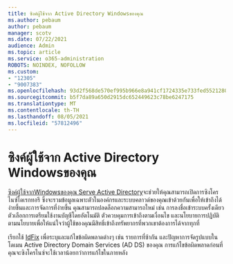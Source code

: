 ```yaml
---
title: ซิงค์ผู้ใช้จาก Active Directory Windowsของคุณ
ms.author: pebaum
author: pebaum
manager: scotv
ms.date: 07/22/2021
audience: Admin
ms.topic: article
ms.service: o365-administration
ROBOTS: NOINDEX, NOFOLLOW
ms.custom:
- "12305"
- "9007383"
ms.openlocfilehash: 93d2f568de570ef995b966e8a941cf1724335e733fed5521280396516437d698
ms.sourcegitcommit: b5f7da89a650d2915dc652449623c78be6247175
ms.translationtype: MT
ms.contentlocale: th-TH
ms.lasthandoff: 08/05/2021
ms.locfileid: "57812496"
---
```

# <a name="sync-users-from-your-windows-server-active-directory"></a>ซิงค์ผู้ใช้จาก Active Directory Windowsของคุณ

[ซิงค์ผู้ใช้จากWindowsของคุณ Serve Active Directory](https://admin.microsoft.com/AdminPortal/Home#/featureexplorer/security/Identity)จะช่วยให้คุณสามารถเปิดการซิงโครไนซ์ไดเรกทอรี ซึ่งจะรวมข้อมูลเฉพาะตัวในองค์กรและระบบคลาวด์ของคุณเข้าด้วยกันเพื่อให้เข้าถึงได้ง่ายขึ้นและการจัดการที่ง่ายขึ้น คุณสามารถปลดล็อกความสามารถใหม่ เช่น การลงชื่อเข้าระบบครั้งเดียว ตัวเลือกการเตรียมใช้งานบัญชีโดยอัตโนมัติ ตัวควบคุมการเข้าถึงตามเงื่อนไข และนโยบายการปฏิบัติตามนโยบายเพื่อให้แน่ใจว่าผู้ใช้ของคุณมีสิทธิ์เข้าถึงทรัพยากรที่พวกเขาต้องการได้จากทุกที่ 

เรียกใช้ [IdFix](https://admin.microsoft.com/Adminportal/Home?source=applauncher#/modernonboarding/IdentityWizard) เพื่อระบุและแก้ไขข้อผิดพลาดต่างๆ เช่น รายการที่ซ้ากัน และปัญหาการจัดรูปแบบในโดเมน Active Directory Domain Services (AD DS) ของคุณ การแก้ไขข้อผิดพลาดก่อนที่คุณจะซิงโครไนซ์จะใช้เวลาน้อยกว่าการแก้ไขในภายหลัง

